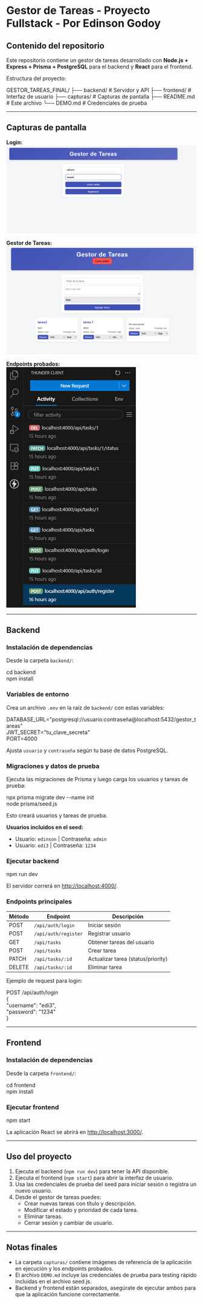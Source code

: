 # Gestor de Tareas - Proyecto Fullstack - Por Edinson Godoy

## Contenido del repositorio

Este repositorio contiene un gestor de tareas desarrollado con **Node.js + Express + Prisma + PostgreSQL** para el backend y **React** para el frontend.

Estructura del proyecto:

GESTOR_TAREAS_FINAL/
├── backend/      # Servidor y API
├── frontend/     # Interfaz de usuario
├── capturas/     # Capturas de pantalla
├── README.md     # Este archivo
└── DEMO.md       # Credenciales de prueba


---

## Capturas de pantalla

**Login:**  
![Login](capturas/login.png)

**Gestor de Tareas:**  
![Gestor](capturas/gestor.png)

**Endpoints probados:**  
![Endpoints](capturas/endpoints.png)

---

## Backend

### Instalación de dependencias

Desde la carpeta `backend/`:

cd backend  
npm install

### Variables de entorno

Crea un archivo `.env` en la raíz de `backend/` con estas variables:

DATABASE_URL="postgresql://usuario:contraseña@localhost:5432/gestor_tareas"  
JWT_SECRET="tu_clave_secreta"  
PORT=4000

Ajusta `usuario` y `contraseña` según tu base de datos PostgreSQL.

### Migraciones y datos de prueba

Ejecuta las migraciones de Prisma y luego carga los usuarios y tareas de prueba:

npx prisma migrate dev --name init  
node prisma/seed.js

Esto creará usuarios y tareas de prueba.

**Usuarios incluidos en el seed:**

- Usuario: `edinson` | Contraseña: `admin`  
- Usuario: `edi3` | Contraseña: `1234`

### Ejecutar backend

npm run dev

El servidor correrá en [http://localhost:4000/](http://localhost:4000/).

### Endpoints principales

| Método | Endpoint             | Descripción                        |
| ------ | ------------------- | ---------------------------------- |
| POST   | `/api/auth/login`    | Iniciar sesión                     |
| POST   | `/api/auth/register` | Registrar usuario                  |
| GET    | `/api/tasks`         | Obtener tareas del usuario         |
| POST   | `/api/tasks`         | Crear tarea                        |
| PATCH  | `/api/tasks/:id`     | Actualizar tarea (status/priority)|
| DELETE | `/api/tasks/:id`     | Eliminar tarea                     |

Ejemplo de request para login:

POST /api/auth/login  
{  
  "username": "edi3",  
  "password": "1234"  
}

---

## Frontend

### Instalación de dependencias

Desde la carpeta `frontend/`:

cd frontend  
npm install

### Ejecutar frontend

npm start

La aplicación React se abrirá en [http://localhost:3000/](http://localhost:3000/).

---

## Uso del proyecto

1. Ejecuta el backend (`npm run dev`) para tener la API disponible.  
2. Ejecuta el frontend (`npm start`) para abrir la interfaz de usuario.  
3. Usa las credenciales de prueba del seed para iniciar sesión o registra un nuevo usuario.  
4. Desde el gestor de tareas puedes:
   - Crear nuevas tareas con título y descripción.
   - Modificar el estado y prioridad de cada tarea.
   - Eliminar tareas.
   - Cerrar sesión y cambiar de usuario.

---

## Notas finales

- La carpeta `capturas/` contiene imágenes de referencia de la aplicación en ejecución y los endpoints probados.  
- El archivo `DEMO.md` incluye las credenciales de prueba para testing rápido incluidas en el archivo seed.js.  
- Backend y frontend están separados, asegúrate de ejecutar ambos para que la aplicación funcione correctamente.
